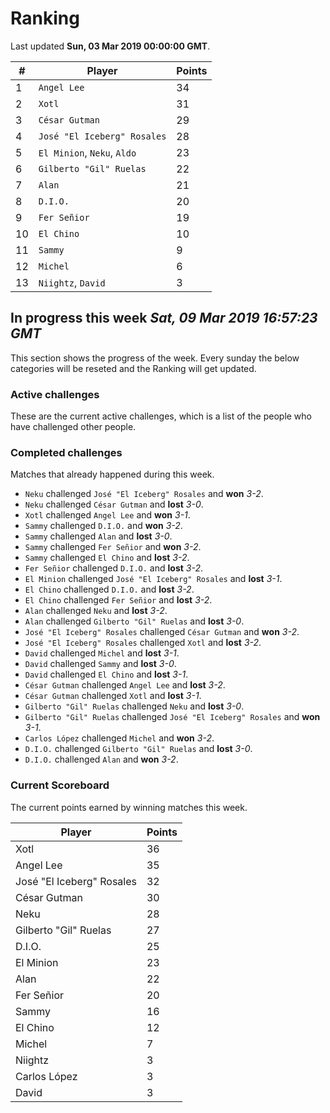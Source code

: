 # Ranking

Last updated **Sun, 03 Mar 2019 00:00:00 GMT**.

|#|Player|Points|
|---|---|---|
|1|`Angel Lee`|34|
|2|`Xotl`|31|
|3|`César Gutman`|29|
|4|`José "El Iceberg" Rosales`|28|
|5|`El Minion`, `Neku`, `Aldo`|23|
|6|`Gilberto "Gil" Ruelas`|22|
|7|`Alan`|21|
|8|`D.I.O.`|20|
|9|`Fer Señior`|19|
|10|`El Chino`|10|
|11|`Sammy`|9|
|12|`Michel`|6|
|13|`Niightz`, `David`|3|

## In progress this week *Sat, 09 Mar 2019 16:57:23 GMT*
This section shows the progress of the week. Every sunday the below categories will be reseted and the Ranking will get updated.

### Active challenges
These are the current active challenges, which is a list of the people who have challenged other people.



### Completed challenges
Matches that already happened during this week.

* `Neku` challenged `José "El Iceberg" Rosales` and **won** *3-2*.
* `Neku` challenged `César Gutman` and **lost** *3-0*.
* `Xotl` challenged `Angel Lee` and **won** *3-1*.
* `Sammy` challenged `D.I.O.` and **won** *3-2*.
* `Sammy` challenged `Alan` and **lost** *3-0*.
* `Sammy` challenged `Fer Señior` and **won** *3-2*.
* `Sammy` challenged `El Chino` and **lost** *3-2*.
* `Fer Señior` challenged `D.I.O.` and **lost** *3-2*.
* `El Minion` challenged `José "El Iceberg" Rosales` and **lost** *3-1*.
* `El Chino` challenged `D.I.O.` and **lost** *3-2*.
* `El Chino` challenged `Fer Señior` and **lost** *3-2*.
* `Alan` challenged `Neku` and **lost** *3-2*.
* `Alan` challenged `Gilberto "Gil" Ruelas` and **lost** *3-0*.
* `José "El Iceberg" Rosales` challenged `César Gutman` and **won** *3-2*.
* `José "El Iceberg" Rosales` challenged `Xotl` and **lost** *3-2*.
* `David` challenged `Michel` and **lost** *3-1*.
* `David` challenged `Sammy` and **lost** *3-0*.
* `David` challenged `El Chino` and **lost** *3-1*.
* `César Gutman` challenged `Angel Lee` and **lost** *3-2*.
* `César Gutman` challenged `Xotl` and **lost** *3-1*.
* `Gilberto "Gil" Ruelas` challenged `Neku` and **lost** *3-0*.
* `Gilberto "Gil" Ruelas` challenged `José "El Iceberg" Rosales` and **won** *3-1*.
* `Carlos López` challenged `Michel` and **won** *3-2*.
* `D.I.O.` challenged `Gilberto "Gil" Ruelas` and **lost** *3-0*.
* `D.I.O.` challenged `Alan` and **won** *3-2*.

### Current Scoreboard
The current points earned by winning matches this week.

|Player|Points|
|---|---|
|Xotl|36|
|Angel Lee|35|
|José "El Iceberg" Rosales|32|
|César Gutman|30|
|Neku|28|
|Gilberto "Gil" Ruelas|27|
|D.I.O.|25|
|El Minion|23|
|Alan|22|
|Fer Señior|20|
|Sammy|16|
|El Chino|12|
|Michel|7|
|Niightz|3|
|Carlos López|3|
|David|3|